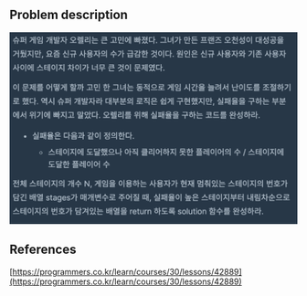 ## Problem description
![Problem description](./Problem-42889.png)

## References
[https://programmers.co.kr/learn/courses/30/lessons/42889](https://programmers.co.kr/learn/courses/30/lessons/42889)
